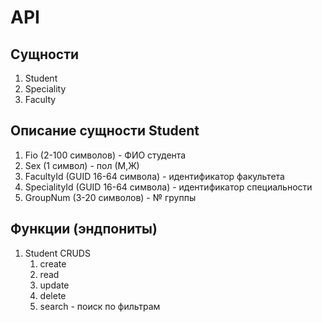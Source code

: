 # API

## Сущности

1. Student
2. Speciality
3. Faculty

## Описание сущности Student

1. Fio (2-100 символов) - ФИО студента
2. Sex (1 символ) - пол (М,Ж)
3. FacultyId (GUID 16-64 символа) - идентификатор факультета
4. SpecialityId (GUID 16-64 символа) - идентификатор специальности
5. GroupNum (3-20 символов) - № группы

## Функции (эндпониты)

1. Student CRUDS
   1. create
   2. read
   3. update
   4. delete
   5. search - поиск по фильтрам

